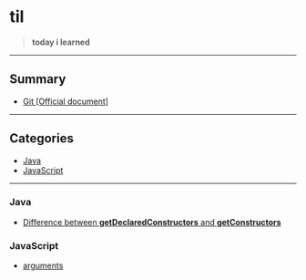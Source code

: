 # til

> <b>today i learned</b>

<hr />


## Summary


- <a href="https://github.com/sjsage522/til/tree/master/Git">Git [Official document]</a>

<hr />

## Categories


- <a href="#Java">Java</a>
- <a href="#JavaScript">JavaScript</a>

<hr />

### Java


- <a href="https://github.com/sjsage522/til/blob/master/Java/difference-between-getDeclaredConstructors-and-getConstructors.md">Difference between <b>getDeclaredConstructors</b> and <b>getConstructors</b></a>


### JavaScript

- <a href="https://github.com/sjsage522/til/blob/master/JavaScript/arguments.md">arguments</a>

